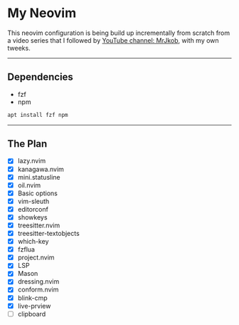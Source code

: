 # My Neovim

This neovim configuration is being build up incrementally from scratch from a video series that I followed by [YouTube channel: MrJkob](http://youtube.com/c/MrJakob), with my own tweeks.

---
## Dependencies
- fzf
- npm
```sh
apt install fzf npm
```
---
## The Plan

- [X] lazy.nvim
- [X] kanagawa.nvim
- [X] mini.statusline
- [X] oil.nvim
- [X] Basic options 
- [X] vim-sleuth
- [X] editorconf
- [X] showkeys
- [X] treesitter.nvim
- [X] treesitter-textobjects
- [X] which-key
- [X] fzflua
- [X] project.nvim
- [X] LSP 
- [X] Mason
- [X] dressing.nvim
- [X] conform.nvim
- [X] blink-cmp
- [X] live-prview
- [ ] clipboard
